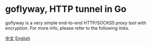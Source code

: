 # goflyway, HTTP tunnel in Go

goflyway is a very simple end-to-end HTTP/SOCKS5 proxy tool with encryption. For more info, please refer to the following links.

[中文](https://github.com/coyove/goflyway/wiki/%E4%BD%BF%E7%94%A8%E6%95%99%E7%A8%8B)
[English](https://github.com/coyove/goflyway/wiki/Getting-Started)